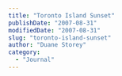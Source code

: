 ```yaml
---
title: "Toronto Island Sunset"
publishDate: "2007-08-31"
modifiedDate: "2007-08-31"
slug: "toronto-island-sunset"
author: "Duane Storey"
category:
  - "Journal"
---
```


